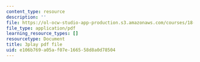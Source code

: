 ```yaml
---
content_type: resource
description: ''
file: https://ol-ocw-studio-app-production.s3.amazonaws.com/courses/18-01sc-single-variable-calculus-fall-2010/e106b769a05af07e166558d8a0d78504_21784.pdf
file_type: application/pdf
learning_resource_types: []
resourcetype: Document
title: 3play pdf file
uid: e106b769-a05a-f07e-1665-58d8a0d78504
---
```

